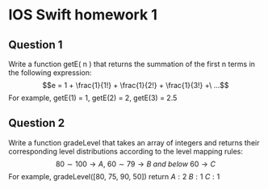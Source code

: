 # IOS Swift homework 1

## Question 1
Write a function getE( n ) that returns the summation of the first n terms in the following expression:
$$e = 1 + \frac{1}{1!} + \frac{1}{2!} + \frac{1}{3!} +\ ...$$
For example, getE(1) = 1, getE(2) = 2, getE(3) = 2.5

## Question 2
Write a function gradeLevel that takes an array of integers and returns their corresponding level distributions according to the level mapping rules:
$$80 \sim 100 \rightarrow A,\ 60 \sim 79 \rightarrow B\ and\  below\ 60\rightarrow C$$
For example,
gradeLevel($[80,\ 75,\ 90,\ 50]$) return
$A:2$
$B:1$
$C:1$
